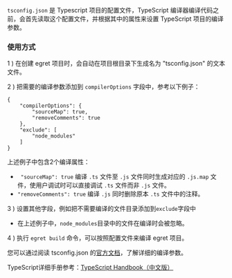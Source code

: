 
`tsconfig.json` 是 Typescript 项目的配置文件，TypeScript 编译器编译代码之前，会首先读取这个配置文件，并根据其中的属性来设置 TypeScript 项目的编译参数。



### 使用方式

1 ) 在创建 egret 项目时，会自动在项目根目录下生成名为 "tsconfig.json" 的文本文件。

2 ) 把需要的编译参数添加到 `compilerOptions` 字段中，参考以下例子：
~~~
{
    "compilerOptions": {
        "sourceMap": true,
        "removeComments": true
    },
    "exclude": [
        "node_modules"
    ]
}
~~~
上述例子中包含2个编译属性：
* ` "sourceMap": true` 编译 `.ts` 文件至 `.js` 文件同时生成对应的 `.js.map` 文件，使用户调试时可以直接调试 `.ts` 文件而非 `.js` 文件。
* `"removeComments": true`  编译 `.js` 同时删除原本 `.ts` 文件中的注释。

3 ) 设置其他字段，例如把不需要编译的文件目录添加到`exclude`字段中

* 在上述例子中，`node_modules`目录中的文件在编译时会被忽略。

4 ) 执行 `egret build` 命令，可以按照配置文件来编译 egret 项目。


您可以通过阅读 tsconfig.json 的[官方文档](https://github.com/Microsoft/TypeScript/wiki/tsconfig.json)，了解详细的编译参数。

TypeScript详细手册参考：[TypeScript Handbook（中文版）](https://www.gitbook.com/book/zhongsp/typescript-handbook/details)

